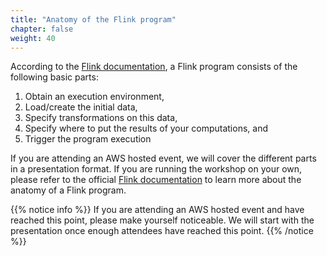 ```yaml
---
title: "Anatomy of the Flink program"
chapter: false
weight: 40
---
```


According to the [Flink documentation](https://ci.apache.org/projects/flink/flink-docs-stable/dev/api_concepts.html#anatomy-of-a-flink-program), a Flink program consists of the following basic parts:
    
1. Obtain an execution environment,
1. Load/create the initial data,
1. Specify transformations on this data,
1. Specify where to put the results of your computations, and
1. Trigger the program execution

If you are attending an AWS hosted event, we will cover the different parts in a presentation format. If you are running the workshop on your own, please refer to the official [Flink documentation](https://ci.apache.org/projects/flink/flink-docs-stable/dev/api_concepts.html#anatomy-of-a-flink-program) to learn more about the anatomy of a Flink program. 

{{% notice info %}}
If you are attending an AWS hosted event and have reached this point, please make yourself noticeable. We will start with the presentation once enough attendees have reached this point.
{{% /notice %}}
